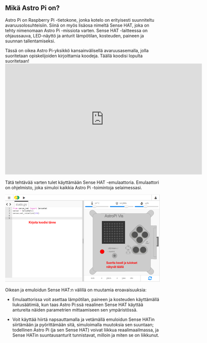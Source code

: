 ## Mikä Astro Pi on?

Astro Pi on Raspberry Pi -tietokone, jonka kotelo on erityisesti suunniteltu avaruusolosuhteisiin. Siinä on myös lisäosa nimeltä Sense HAT, joka on tehty nimenomaan Astro Pi -missiota varten. Sense HAT -laitteessa on ohjaussauva, LED-näyttö ja anturit lämpötilan, kosteuden, paineen ja suunnan tallentamiseksi.

Tässä on oikea Astro Pi-yksikkö kansainvälisellä avaruusasemalla, jolla suoritetaan opiskelijoiden kirjoittamia koodeja. Täällä koodisi lopulta suoritetaan! <iframe src="https://player.vimeo.com/video/172737314" width="640" height="360" frameborder="0" webkitallowfullscreen mozallowfullscreen allowfullscreen mark="crwd-mark"></iframe> 

Tätä tehtävää varten tulet käyttämään Sense HAT -emulaattoria. Emulaattori on ohjelmisto, joka simuloi kaikkia Astro Pi -toimintoja selaimessasi.

![Sense HAT-emulaattori](images/sense-hat-emulator.png)

Oikean ja emuloidun Sense HAT:n välillä on muutamia eroavaisuuksia:

- Emulaattorissa voit asettaa lämpötilan, paineen ja kosteuden käyttämällä liukusäätimiä, kun taas Astro Pi:ssä reaalinen Sense HAT käyttää antureita näiden parametrien mittaamiseen sen ympäristössä.

- Voit käyttää hiirtä napsauttamalla ja vetämällä emuloidun Sense HATin siirtämään ja pyörittämään sitä, simuloimalla muutoksia sen suuntaan; todellinen Astro Pi (ja sen Sense HAT) voivat liikkua reaalimaailmassa, ja Sense HATin suuntausanturit tunnistavat, milloin ja miten se on liikkunut.
